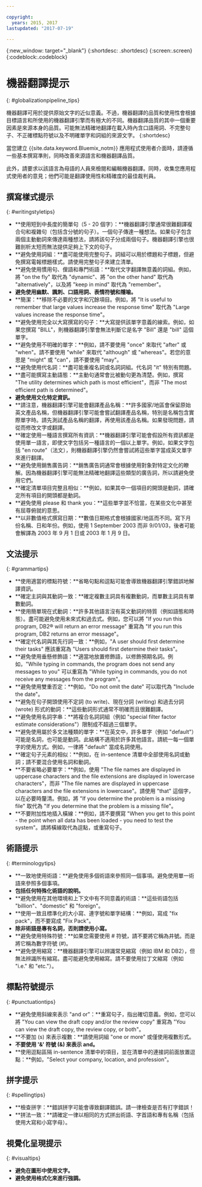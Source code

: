 ```yaml
---

copyright:
  years: 2015, 2017
lastupdated: "2017-07-19"

---
```


{:new_window: target="_blank"}
{:shortdesc: .shortdesc}
{:screen:.screen}
{:codeblock:.codeblock}


# 機器翻譯提示
{: #globalizationpipeline_tips}

機器翻譯可用於提供原始文字的近似意義。不過，機器翻譯的品質和使用性會根據目標語言和所使用的機器翻譯引擎而有極大的不同。機器翻譯品質的其中一個重要因素是來源本身的品質。可能無法精確地翻譯在載入時內含口語用詞、不完整句子、不正確標點符號以及不明確單字和詞組的來源文字。
{:shortdesc}

當您建立 {{site.data.keyword.Bluemix_notm}} 應用程式使用者介面時，請遵循一些基本撰寫準則，同時改善來源語言和機器翻譯品質。

此外，請要求以該語言為母語的人員來檢閱和編輯機器翻譯。同時，收集您應用程式使用者的意見；他們可能是翻譯使用性和精確度的最佳裁判員。

## 撰寫樣式提示
{: #writingstyletips}

* **使用短到中長度的簡單句（5 - 20 個字）：**機器翻譯引擎通常很難翻譯複合句和複雜句（包括含分號的句子）。一個句子傳達一種想法。如果句子包含兩個主動動詞來傳達兩種想法，請將該句子分成兩個句子。機器翻譯引擎也很難剖析太短而無法提供足夠上下文的句子。
* **避免使用詞組：**盡可能使用完整句子。詞組可以用於標題和子標題，但避免撰寫電報標題樣式。請使用完整句子來建立清單。
* **避免使用慣用句、俚語和專門術語：**取代文字翻譯無意義的詞組。例如，將 "on the fly" 取代為 "dynamic"、將 "on the other hand" 取代為 "alternatively"，以及將 "keep in mind" 取代為 "remember"。
* **避免使用幽默、諷刺、口語用詞、表情符號和隱喻。**
* **簡潔：**移除不必要的文字和冗餘項目。例如，將 "It is useful to remember that large values increase the response time" 取代為 "Large values increase the response time"。
* **避免使用完全以大寫撰寫的句子：**大寫提供該單字意義的線索。例如，如果您撰寫 "BILL"，則機器翻譯引擎會無法判斷它是名字 "Bill" 還是 "bill" 這個單字。
* **避免使用不明確的單字：**例如，請不要使用 "once" 來取代 "after" 或 "when"。請不要使用 "while" 來取代 "although" 或 "whereas"。若您的意思是 "might" 或 "can"，請不要使用 "may"。
* **避免使用代名詞：**盡可能重複名詞或名詞詞組。代名詞 "it" 特別有問題。
* **盡可能撰寫主動語態：**主動句通常會比被動句更為清楚。例如，撰寫 "The utility determines which path is most efficient"，而非 "The most efficient path is determined"。
* **避免使用文化特定資訊。**
* **請注意，機器翻譯引擎可能會翻譯產品名稱：**許多國家/地區會保留原始英文產品名稱，但機器翻譯引擎可能會嘗試翻譯產品名稱，特別是名稱包含實際單字時。請先測試產品名稱的翻譯，再使用該產品名稱。如果發現問題，請從而修改文字或翻譯。
* **確定使用一種語言撰寫所有資訊：**機器翻譯引擎可能會假設所有資訊都是使用單一語言，即使文字包括另一種語言的一個以上單字。例如，如果文字包括 "en route"（法文），則機器翻譯引擎仍然會嘗試將這些單字當成英文單字來進行翻譯。
* **避免使用銷售廣告詞：**銷售廣告詞通常會根據使用對象對特定文化的瞭解。因為機器翻譯引擎可能無法精確地翻譯這些類型的廣告詞，所以請避免使用它們。
* **確定清單項目完整且相似：**例如，如果其中一個項目的開頭是動詞，請確定所有項目的開頭都是動詞。
* **避免使用 please 和 thank you：**這些單字並不恰當，在某些文化中甚至有屈尊俯就的意思。
* **以非數值格式撰寫日期：**數值日期格式會根據國家/地區而不同。寫下月份名稱、日和年份。例如，使用 1 September 2003 而非 9/01/03，後者可能會解譯為 2003 年 9 月 1 日或 2003 年 1 月 9 日。

## 文法提示
{: #grammartips}

* **使用適當的標點符號：**省略句點和逗點可能會導致機器翻譯引擎錯誤地解譯資訊。
* **確定主詞與其動詞一致：**確定複數主詞具有複數動詞，而單數主詞具有單數動詞。
* **使用簡單現在式動詞：**許多其他語言沒有英文動詞的特質（例如語態和時態）。盡可能避免使用未來式和過去式。例如，您可以將 "If you run this program, DB2® will return an error message" 重寫為 "If you run this program, DB2 returns an error message"。
* **確定代名詞與其先行詞一致：**例如，"A user should first determine their tasks" 應該重寫為 "Users should first determine their tasks"。
* **避免使用垂懸修飾語：**適當地放置修飾語，以修飾預期名詞。例如，"While typing in commands, the program does not send any messages to you" 可以重寫為 "While typing in commands, you do not receive any messages from the program"。
* **避免使用雙重否定：**例如，"Do not omit the date" 可以取代為 "Include the date"。
* **避免在句子開頭使用不定詞 (to write)、現在分詞 (writing) 和過去分詞 (wrote) 形式的動詞：**這些動詞形式通常不明確而且很難翻譯。
* **避免使用名詞字串：**將複合名詞詞組（例如 "special filter factor estimate considerations"）限制成不超過三個單字。
* **避免使用屬於多文法種類的單字：**在英文中，許多單字（例如 "default"）可能是名詞，也可能是動詞。此結構不適用於許多其他語言。請統一每一個單字的使用方式。例如，一律將 "default" 當成名詞使用。
* **確定句子元素的相似：**例如，在 in-sentence 清單中全部使用名詞或動詞；請不要混合使用名詞和動詞。
* **不要省略必要單字：**例如，使用 "The file names are displayed in uppercase characters and the file extensions are displayed in lowercase characters"，而非 "The file names are displayed in uppercase characters and the file extensions in lowercase"。請使用 "that" 這個字，以在必要時釐清。例如，將 "If you determine the problem is a missing file" 取代為 "If you determine that the problem is a missing file"。
* **不要附加性地插入橫線：**例如，請不要撰寫 "When you get to this point - the point when all data has been loaded - you need to test the system"。請將橫線取代為逗點，或重寫句子。
 
## 術語提示
{: #terminologytips}

* **一致地使用術語：**避免使用多個術語來參照同一個事項。避免使用單一術語來參照多個事項。
* **包括任何特殊化術語的說明。**
* **避免使用在其他環境和上下文中有不同意義的術語：**這些術語包括 "billion"、"domestic" 和 "foreign"。
* **使用一致且標準化的大小寫、連字號和單字結構：**例如，寫成 "fix pack"，而不要寫成 "Fix Pack"。
* **除非術語是專有名詞，否則請使用小寫。**
* **避免使用特殊符號：**如果您需要使用 # 符號，請不要將它稱為井號。而是將它稱為數字符號 (#)。
* **避免使用縮寫：**機器翻譯引擎可以辨識常見縮寫（例如 IBM 和 DB2），但無法辨識所有縮寫。盡可能避免使用縮寫。請不要使用拉丁文縮寫（例如 "i.e." 和 "etc."）。

## 標點符號提示
{: #punctuationtips}

* **避免使用斜線來表示 "and or"：**重寫句子，指出確切意義。例如，您可以將 "You can view the draft copy and/or the review copy" 重寫為 "You can view the draft copy, the review copy, or both"。
* **不要加 (s) 來表示複數：**請使用詞組 "one or more" 或僅使用複數形式。
* **不要使用 '&' 符號 (&) 來表示 and。**
* **使用逗點區隔 in-sentence 清單中的項目，並在清單中的連接詞前面放置逗點：**例如，"Select your company, location, and profession"。

## 拼字提示
{: #spellingtips}

* **檢查拼字：**錯誤拼字可能會導致翻譯錯誤。請一律檢查是否有打字錯誤！
* **拼法一致：**請確定一律以相同的方式拼出術語、字首語和專有名稱（包括使用大寫和小寫字母）。

## 視覺化呈現提示
{: #visualtips}

* **避免在圖形中使用文字。**
* **避免使用格式化來進行強調。**
